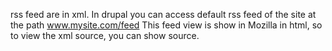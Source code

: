 rss feed are in xml. 
In drupal you can access default rss feed of the site at the path www.mysite.com/feed
This feed view is show in Mozilla in html, so to view the xml source, you can show source. 